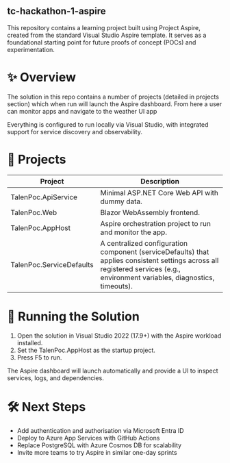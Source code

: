 ## tc-hackathon-1-aspire
This repository contains a learning project built using Project Aspire, created from the standard Visual Studio Aspire template. It serves as a foundational starting point for future proofs of concept (POCs) and experimentation.

# ✨ Overview

The solution in this repo contains a number of projects (detailed in projects section) which when run will launch the Aspire dashboard. From here a user can monitor apps and navigate to the weather UI app

Everything is configured to run locally via Visual Studio, with integrated support for service discovery and observability.

# 🧱 Projects

| Project   	                | Description                                                   |
|-------------------------------|---------------------------------------------------------------|
| TalenPoc.ApiService           | Minimal ASP.NET Core Web API with dummy data.                 |
| TalenPoc.Web	                | Blazor WebAssembly frontend.                                  |
| TalenPoc.AppHost	            | Aspire orchestration project to run and monitor the app.      |
| TalenPoc.ServiceDefaults  	| A centralized configuration component (serviceDefaults) that applies consistent settings across all registered services (e.g., environment variables, diagnostics, timeouts). |

# 🚀 Running the Solution

1. Open the solution in Visual Studio 2022 (17.9+) with the Aspire workload installed.
2. Set the TalenPoc.AppHost as the startup project.
3. Press F5 to run.

The Aspire dashboard will launch automatically and provide a UI to inspect services, logs, and dependencies.

# 🛠️ Next Steps
- Add authentication and authorisation via Microsoft Entra ID
- Deploy to Azure App Services with GitHub Actions
- Replace PostgreSQL with Azure Cosmos DB for scalability
- Invite more teams to try Aspire in similar one-day sprints
